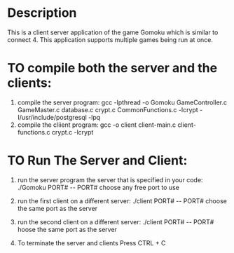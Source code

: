 # Description
   This is a client server application of the game Gomoku which is similar to connect 4. This application supports multiple games being run at once. 


# TO compile both the server and the clients:
   1. compile the server program:
        gcc -lpthread -o Gomoku GameController.c GameMaster.c database.c crypt.c CommonFunctions.c -lcrypt -I/usr/include/postgresql -lpq
   2. compile the cliient program:
        gcc -o client client-main.c client-functions.c crypt.c -lcrypt

# TO Run The Server and Client:

   1. run the server program the server that is specified in your code: 
        ./Gomoku PORT#
      -- PORT# choose any free port to use

   2. run the first client on a different server: 
        ./client PORT#
      -- PORT# choose the same port as the server

   3. run the second client on a different server: 
        ./client PORT#
      -- PORT# hoose the same port as the server

   4. To terminate the server and clients 
      Press CTRL + C
